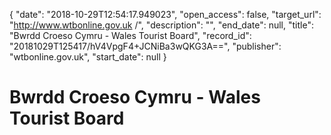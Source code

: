 {
  "date": "2018-10-29T12:54:17.949023", 
  "open_access": false, 
  "target_url": "http://www.wtbonline.gov.uk /", 
  "description": "", 
  "end_date": null, 
  "title": "Bwrdd Croeso Cymru - Wales Tourist Board", 
  "record_id": "20181029T125417/hV4VpgF4+JCNiBa3wQKG3A==", 
  "publisher": "wtbonline.gov.uk", 
  "start_date": null
}

# Bwrdd Croeso Cymru - Wales Tourist Board

